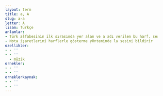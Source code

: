 ```yaml
---
layout: term
title: a, A
slug: a-a
letter: A
lisan: Türkçe
anlamlar:
- Türk alfabesinin ilk sırasında yer alan ve a adı verilen bu harf, ses bilgisi bakımından kalın ünlülerin düz ve geniş olanını gösterir
- Nota işaretlerini harflerle gösterme yönteminde la sesini bildirir
ozellikler:
- - ''
- - ''
  - müzik
ornekler:
- - ''
- - ''
orneklerkaynak:
- - ''
- - ''
---
```

